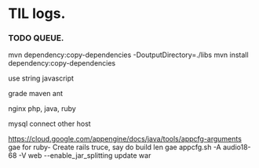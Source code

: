 # TIL logs.


### TODO QUEUE.

mvn dependency:copy-dependencies -DoutputDirectory=./libs
mvn install dependency:copy-dependencies

use string javascript

grade maven ant

nginx php, java, ruby

mysql connect other host

https://cloud.google.com/appengine/docs/java/tools/appcfg-arguments
gae for ruby- Create rails truce, say do build len gae
appcfg.sh -A audio18-68 -V web --enable_jar_splitting update war
